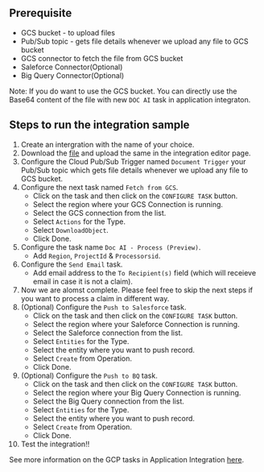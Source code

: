## Prerequisite
* GCS bucket - to upload files
* Pub/Sub topic - gets file details whenever we upload any file to GCS bucket
* GCS connector to fetch the file from GCS bucket
* Saleforce Connector(Optional)
* Big Query Connector(Optional)

Note: If you do want to use the GCS bucket. You can directly use the Base64 content of the file with new `DOC AI` task in application integraton. 

## Steps to run the integration sample
1. Create an intergration with the name of your choice. 
2. Download the [file](https://github.com/DeepanshuGoel17/Application-Integration/blob/c79c0e944ee57f3f55cbdd219d2f703a5dc64804/samples/gcp-tasks/documentAI-demo-v1.json) and upload the same in the integration editor page. 
3. Configure the Cloud Pub/Sub Trigger named `Document Trigger` your Pub/Sub topic which gets file details whenever we upload any file to GCS bucket.
4. Configure the next task named `Fetch from GCS`.
    - Click on the task and then click on the `CONFIGURE TASK` button.
    - Select the region where your GCS Connection is running.
    - Select the GCS connection from the list.
    - Select `Actions` for the Type.
    - Select `DownloadObject`.
    - Click Done.
5. Configure the task name `Doc AI - Process (Preview)`.
    - Add `Region`, `ProjectId` & `Processorsid`.
6. Configure the `Send Email` task. 
    - Add email address to the `To Recipient(s)` field (which will receieve email in case it is not a claim).
7. Now we are alomst complete. Please feel free to skip the next steps if you want to process a claim in different way. 
8. (Optional) Configure the `Push to Salesforce` task. 
    - Click on the task and then click on the `CONFIGURE TASK` button.
    - Select the region where your Saleforce Connection is running.
    - Select the Saleforce connection from the list.
    - Select `Entities` for the Type.
    - Select the entity where you want to push record. 
    - Select `Create` from Operation.
    - Click Done. 
9. (Optional) Configure the `Push to BQ` task. 
    - Click on the task and then click on the `CONFIGURE TASK` button.
    - Select the region where your Big Query Connection is running.
    - Select the Big Query connection from the list.
    - Select `Entities` for the Type.
    - Select the entity where you want to push record. 
    - Select `Create` from Operation.
    - Click Done.
10. Test the integration!!

See more information on the GCP tasks in Application Integration [here](http://releasenote.com). 
